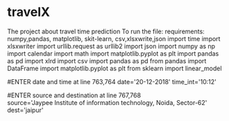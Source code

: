# travelX
The project about travel time prediction 
To run the file: requirements:
numpy,pandas, matplotlib, skit-learn, csv,xlsxwrite,json
import time
import xlsxwriter
import urllib.request  as urllib2
import json
import numpy as np
import calendar
import math
import matplotlib.pyplot as plt
import pandas as pd
import xlrd
import csv
import pandas as pd
from pandas import DataFrame
import matplotlib.pyplot as plt
from sklearn import linear_model


#ENTER date and time at line 763,764
 date='20-12-2018'
 time_int='10:12'
 
#ENTER source and destination at line 767,768   
 source='Jaypee Institute of information technology, Noida, Sector-62'
 dest='jaipur'
